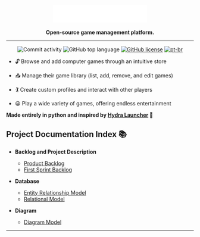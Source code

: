 <div align="center">
  <img src="res/primary-logo-white.png" alt="PlayNexus Database" style="width: 50%;">

  <p align="center">
    <strong>Open-source game management platform.</strong>
  </p>

  <hr>

  ![Commit activity](https://img.shields.io/github/commit-activity/m/iyksh/PlayNexus)
  ![GitHub top language](https://img.shields.io/github/languages/top/iyksh/PlayNexus?logo=python&label=)
  [![GitHub license](https://img.shields.io/github/license/iyksh/PlayNexus)](https://github.com/iyksh/PlayNexus/LICENSE)
  [![pt-br](https://img.shields.io/badge/lang-pt--br-green.svg)](./res/README_PTBR.md)
</div>

- 🔓 Browse and add computer games through an intuitive store 

- 📥 Manage their game library (list, add, remove, and edit games)

- 🏌 Create custom profiles and interact with other players

- 😀 Play a wide variety of games, offering endless entertainment

**Made entirely in python and inspired by [Hydra Launcher](https://github.com/hydralauncher/hydra) 🐍**

## Project Documentation Index 📚

- **Backlog and Project Description**
    - [Product Backlog](/docs/backlog/productBacklog.md)  
    - [First Sprint Backlog](/docs/backlog/SprintBacklog.md)

- **Database**
    - [Entity Relationship Model](/docs/database/entityRelationship.md)
    - [Relational Model](/docs/database/relational.md)

- **Diagram**
    - [Diagram Model](/docs/diagram/diagramModel.md)

---
